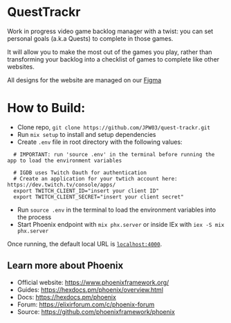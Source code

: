 # QuestTrackr

Work in progress video game backlog manager with a twist: you can set personal goals (a.k.a Quests) to complete in those games.

It will allow you to make the most out of the games you play, rather than transforming your backlog into a checklist of games to complete like other websites.

All designs for the website are managed on our [Figma](https://www.figma.com/files/project/102626058/Designs?fuid=1270712706134823022)

# How to Build:

  * Clone repo, `git clone https://github.com/JPW03/quest-trackr.git`
  * Run `mix setup` to install and setup dependencies
  * Create `.env` file in root directory with the following values:
  ```
    # IMPORTANT: run 'source .env' in the terminal before running the app to load the environment variables

    # IGDB uses Twitch Oauth for authentication
    # Create an application for your twtich account here: https://dev.twitch.tv/console/apps/
    export TWITCH_CLIENT_ID="insert your client ID"
    export TWITCH_CLIENT_SECRET="insert your client secret"
  ```
  * Run `source .env` in the terminal to load the environment variables into the process
  * Start Phoenix endpoint with `mix phx.server` or inside IEx with `iex -S mix phx.server`

Once running, the default local URL is [`localhost:4000`](http://localhost:4000).

## Learn more about Phoenix

  * Official website: https://www.phoenixframework.org/
  * Guides: https://hexdocs.pm/phoenix/overview.html
  * Docs: https://hexdocs.pm/phoenix
  * Forum: https://elixirforum.com/c/phoenix-forum
  * Source: https://github.com/phoenixframework/phoenix
